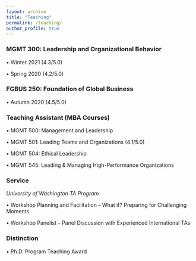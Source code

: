 ```yaml
---
layout: archive
title: "Teaching"
permalink: /teaching/
author_profile: true
---
```


### MGMT 300: Leadership and Organizational Behavior

•	Winter 2021 (4.3/5.0)

•	Spring 2020 (4.2/5.0)

### FGBUS 250: Foundation of Global Business

•	Autumn 2020 (4.5/5.0)

### Teaching Assistant (MBA Courses)

•	MGMT 500: Management and Leadership

•	MGMT 501: Leading Teams and Organizations (4.1/5.0)

•	MGMT 504: Ethical Leadership

•	MGMT 545: Leading & Managing High-Performance Organizations 

### Service
_University of Washington TA Program_

•	Workshop Planning and Facilitation – What if? Preparing for Challenging Moments

•	Workshop Panelist – Panel Discussion with Experienced International TAs

### Distinction

•	Ph.D. Program Teaching Award 
